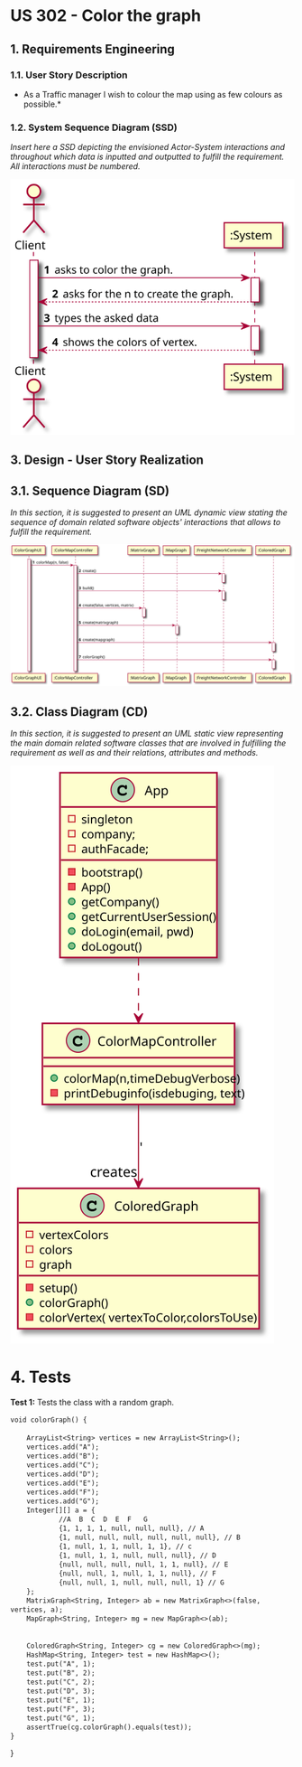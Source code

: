 # US 302 - Color the graph

## 1. Requirements Engineering


### 1.1. User Story Description

* As a Traffic manager I wish to colour the map using as few colours as possible.*

### 1.2. System Sequence Diagram (SSD)

*Insert here a SSD depicting the envisioned Actor-System interactions and throughout which data is inputted and outputted to fulfill the requirement. All interactions must be numbered.*

![US302-SSD](SSD_302.svg)



## 3. Design - User Story Realization

## 3.1. Sequence Diagram (SD)

*In this section, it is suggested to present an UML dynamic view stating the sequence of domain related software objects' interactions that allows to fulfill the requirement.*

![US202-SD](SD_302.svg)

## 3.2. Class Diagram (CD)

*In this section, it is suggested to present an UML static view representing the main domain related software classes that are involved in fulfilling the requirement as well as and their relations, attributes and methods.*

![US202-CD](CD_302.svg)

# 4. Tests

**Test 1:** Tests the class with a random graph.

    void colorGraph() {

        ArrayList<String> vertices = new ArrayList<String>();
        vertices.add("A");
        vertices.add("B");
        vertices.add("C");
        vertices.add("D");
        vertices.add("E");
        vertices.add("F");
        vertices.add("G");
        Integer[][] a = {
                //A  B  C  D  E  F   G
                {1, 1, 1, 1, null, null, null}, // A
                {1, null, null, null, null, null, null}, // B
                {1, null, 1, 1, null, 1, 1}, // c
                {1, null, 1, 1, null, null, null}, // D
                {null, null, null, null, 1, 1, null}, // E
                {null, null, 1, null, 1, 1, null}, // F
                {null, null, 1, null, null, null, 1} // G
        };
        MatrixGraph<String, Integer> ab = new MatrixGraph<>(false, vertices, a);
        MapGraph<String, Integer> mg = new MapGraph<>(ab);


        ColoredGraph<String, Integer> cg = new ColoredGraph<>(mg);
        HashMap<String, Integer> test = new HashMap<>();
        test.put("A", 1);
        test.put("B", 2);
        test.put("C", 2);
        test.put("D", 3);
        test.put("E", 1);
        test.put("F", 3);
        test.put("G", 1);
        assertTrue(cg.colorGraph().equals(test));
    }
}



